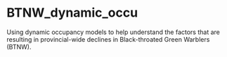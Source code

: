 # BTNW_dynamic_occu
Using dynamic occupancy models to help understand the factors that are resulting in provincial-wide declines in Black-throated Green Warblers (BTNW). 
